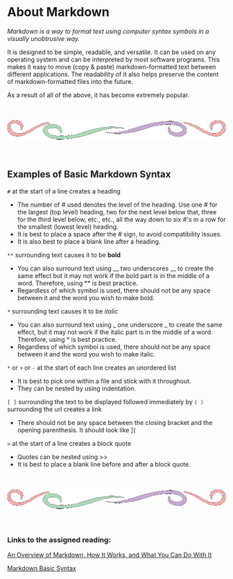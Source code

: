 # About Markdown

 *Markdown is a way to format text using computer syntax symbols in a visually unobtrusive way.*

It is designed to be simple, readable, and versatile.  It can be used on any operating system and can be interpreted by most software programs.  This makes it easy to move (copy & paste) markdown-formatted text between different applications.  The readability of it also helps preserve the content of markdown-formatted files into the future.

As a result of all of the above, it has become extremely popular.

<br>

![swirly divider line](divider.gif)

<br>

## Examples of Basic Markdown Syntax

`#` at the start of a line creates a heading

+ The number of # used denotes the level of the heading.  Use one # for the largest (top level) heading, two for the next level below that, three for the third level below, etc., etc., all the way down to six #'s in a row for the smallest (lowest level) heading.
+ It is best to place a space after the # sign, to avoid compatibility issues.
+ It is also best to place a blank line after a heading.

 `**` surrounding text causes it to be **bold**

+ You can also surround text using __ two underscores __ to create the same effect but it may not work if the bold part is in the middle of a word.  Therefore, using ** is best practice.
+ Regardless of which symbol is used, there should not be any space between it and the word you wish to make bold.

`*` surrounding text causes it to be *italic*

+ You can also surround text using _ one underscore _ to create the same effect, but it may not work if the italic part is in the middle of a word.  Therefore, using * is best practice.
+ Regardless of which symbol is used, there should not be any space between it and the word you wish to make italic.

 `*` or `+` or `-` at the start of each line creates an unordered list

+ It is best to pick one within a file and stick with it throughout.
+ They can be nested by using indentation.

 `[ ]` surrounding the text to be displayed followed immediately by `( )` surrounding the url creates a link

+ There should not be any space between the closing bracket and the opening parenthesis.  It should look like ](

 `>` at the start of a line creates a block quote

+ Quotes can be nested using >>
+ It is best to place a blank line before and after a block quote.

<br>

![swirly divider line](divider.gif)

<br>

### Links to the assigned reading:

[An Overview of Markdown, How It Works, and What You Can Do With It](https://www.markdownguide.org/getting-started/)

[Markdown Basic Syntax](https://www.markdownguide.org/basic-syntax/)

